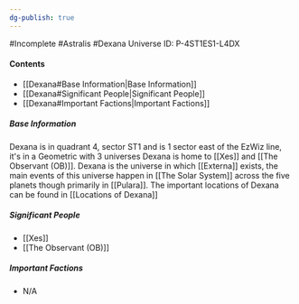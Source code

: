 ```yaml
---
dg-publish: true
---
```

#Incomplete #Astralis #Dexana
Universe ID: P-4ST1ES1-L4DX
#### Contents
- [[Dexana#Base Information|Base Information]]
- [[Dexana#Significant People|Significant People]]
- [[Dexana#Important Factions|Important Factions]]
##### Base Information
Dexana is in quadrant 4, sector ST1 and is 1 sector east of the EzWiz line, it's in a Geometric with 3 universes
Dexana is home to [[Xes]] and [[The Observant (OB)]].
Dexana is the universe in which [[Externa]] exists, the main events of this universe happen in [[The Solar System]] across the five planets though primarily in [[Pulara]].
The important locations of Dexana can be found in [[Locations of Dexana]]
##### Significant People
- [[Xes]]
- [[The Observant (OB)]]
##### Important Factions
- N/A